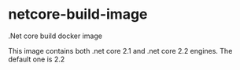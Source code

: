 # netcore-build-image 

.Net core build docker image

This image contains both .net core 2.1 and .net core 2.2 engines. The default one is 2.2
